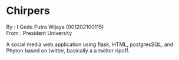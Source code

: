 # Chirpers

By : I Gede Putra Wijaya (001202100115)  
From : President University

A social media web application using flask, HTML, postgresSQL, and Phyton based on twitter, basically a a twitter ripoff.
